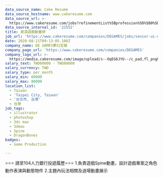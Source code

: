 ```yaml
---
data_source_name: Cake Resume
data_source_hostname: www.cakeresume.com
data_source_url: >-
  https://www.cakeresume.com/jobs?refinementList%5Bprofession%5D%5B0%5D=game-production&range%5Bsalary_range%5D%5Bmin%5D=1000000
data_source_internal_id: '22552'
title: 資深遊戲動畫師
job_url: 'https://www.cakeresume.com/companies/DEGAMES/jobs/senior-ui-designer-7cca90'
date: 2020-08-21T09:13:05.106Z
company_name: DE GAMES夢幻互娛
company_page_url: 'https://www.cakeresume.com/companies/DEGAMES'
company_logo_url: >-
  https://media.cakeresume.com/image/upload/s--OqEG6JYU--/c_pad,fl_png8,h_200,w_200/v1652778525/sn4tgvofpnpmez769sad.png
salary_text: TWD60000 - TWD80000
salary_currency: TWD
salary_type: per_month
salary_min: 60000
salary_max: 80000
location_list:
  - Taiwan
  - 'Taipei City, Taiwan'
  - '台北市, 台灣'
  - 台灣
job_tags:
  - illustrator
  - photoshop
  - 3ds max
  - 3dmax
  - Spine
  - DragonBones
badges:
  - Game Production

---
```


⭐️⭐️⭐️ 請至104人力銀行投遞履歷⭐️⭐️⭐️ 1.負責遊戲Spine動畫，設計遊戲專案之角色動作表演與動態物件 2.主題內玩法相關及過場動畫展示